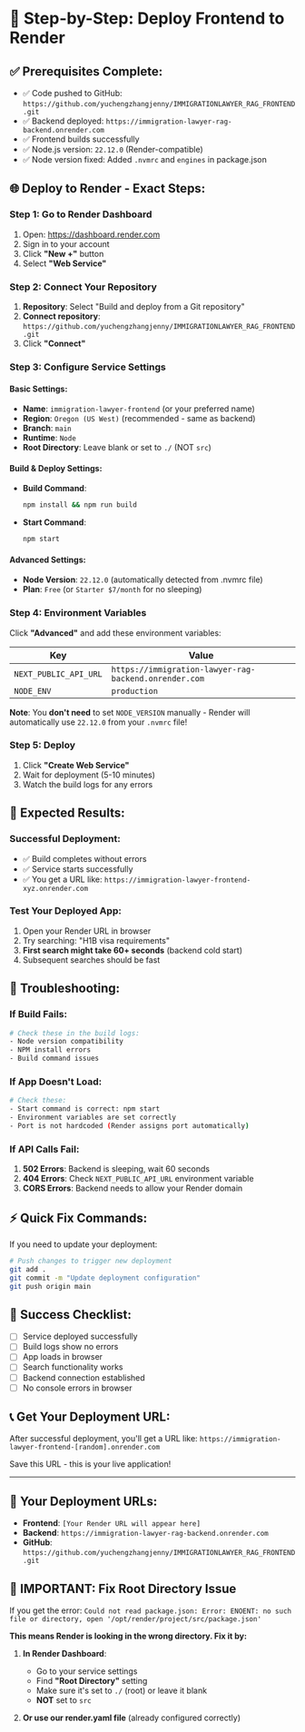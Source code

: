 # 🚀 **Step-by-Step: Deploy Frontend to Render**

## ✅ **Prerequisites Complete:**
- ✅ Code pushed to GitHub: `https://github.com/yuchengzhangjenny/IMMIGRATIONLAWYER_RAG_FRONTEND.git`
- ✅ Backend deployed: `https://immigration-lawyer-rag-backend.onrender.com`
- ✅ Frontend builds successfully
- ✅ Node.js version: `22.12.0` (Render-compatible)
- ✅ Node version fixed: Added `.nvmrc` and `engines` in package.json

## 🌐 **Deploy to Render - Exact Steps:**

### **Step 1: Go to Render Dashboard**
1. Open: https://dashboard.render.com
2. Sign in to your account
3. Click **"New +"** button
4. Select **"Web Service"**

### **Step 2: Connect Your Repository**
1. **Repository**: Select "Build and deploy from a Git repository"
2. **Connect repository**: `https://github.com/yuchengzhangjenny/IMMIGRATIONLAWYER_RAG_FRONTEND.git`
3. Click **"Connect"**

### **Step 3: Configure Service Settings**

#### **Basic Settings:**
- **Name**: `immigration-lawyer-frontend` (or your preferred name)
- **Region**: `Oregon (US West)` (recommended - same as backend)
- **Branch**: `main`
- **Runtime**: `Node`
- **Root Directory**: Leave blank or set to `./` (NOT `src`)

#### **Build & Deploy Settings:**
- **Build Command**: 
  ```bash
  npm install && npm run build
  ```
- **Start Command**: 
  ```bash
  npm start
  ```

#### **Advanced Settings:**
- **Node Version**: `22.12.0` (automatically detected from .nvmrc file)
- **Plan**: `Free` (or `Starter $7/month` for no sleeping)

### **Step 4: Environment Variables**
Click **"Advanced"** and add these environment variables:

| **Key** | **Value** |
|---------|-----------|
| `NEXT_PUBLIC_API_URL` | `https://immigration-lawyer-rag-backend.onrender.com` |
| `NODE_ENV` | `production` |

**Note**: You **don't need** to set `NODE_VERSION` manually - Render will automatically use `22.12.0` from your `.nvmrc` file!

### **Step 5: Deploy**
1. Click **"Create Web Service"**
2. Wait for deployment (5-10 minutes)
3. Watch the build logs for any errors

## 🎯 **Expected Results:**

### **Successful Deployment:**
- ✅ Build completes without errors
- ✅ Service starts successfully
- ✅ You get a URL like: `https://immigration-lawyer-frontend-xyz.onrender.com`

### **Test Your Deployed App:**
1. Open your Render URL in browser
2. Try searching: "H1B visa requirements"
3. **First search might take 60+ seconds** (backend cold start)
4. Subsequent searches should be fast

## 🚨 **Troubleshooting:**

### **If Build Fails:**
```bash
# Check these in the build logs:
- Node version compatibility
- NPM install errors
- Build command issues
```

### **If App Doesn't Load:**
```bash
# Check these:
- Start command is correct: npm start
- Environment variables are set correctly
- Port is not hardcoded (Render assigns port automatically)
```

### **If API Calls Fail:**
1. **502 Errors**: Backend is sleeping, wait 60 seconds
2. **404 Errors**: Check `NEXT_PUBLIC_API_URL` environment variable
3. **CORS Errors**: Backend needs to allow your Render domain

## ⚡ **Quick Fix Commands:**

If you need to update your deployment:

```bash
# Push changes to trigger new deployment
git add .
git commit -m "Update deployment configuration"
git push origin main
```

## 🎉 **Success Checklist:**

- [ ] Service deployed successfully
- [ ] Build logs show no errors
- [ ] App loads in browser
- [ ] Search functionality works
- [ ] Backend connection established
- [ ] No console errors in browser

## 📞 **Get Your Deployment URL:**

After successful deployment, you'll get a URL like:
`https://immigration-lawyer-frontend-[random].onrender.com`

Save this URL - this is your live application!

---

## 🔗 **Your Deployment URLs:**
- **Frontend**: `[Your Render URL will appear here]`
- **Backend**: `https://immigration-lawyer-rag-backend.onrender.com`
- **GitHub**: `https://github.com/yuchengzhangjenny/IMMIGRATIONLAWYER_RAG_FRONTEND.git`

## 🚨 **IMPORTANT: Fix Root Directory Issue**

If you get the error: `Could not read package.json: Error: ENOENT: no such file or directory, open '/opt/render/project/src/package.json'`

**This means Render is looking in the wrong directory. Fix it by:**

1. **In Render Dashboard**: 
   - Go to your service settings
   - Find **"Root Directory"** setting
   - Make sure it's set to `./` (root) or leave it blank
   - **NOT** set to `src`

2. **Or use our render.yaml file** (already configured correctly) 